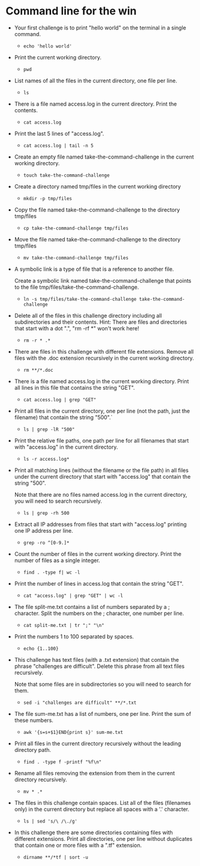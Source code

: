 # Command line for the win

- Your first challenge is to print "hello world" on the terminal in a single command.

  - `echo 'hello world'`

* Print the current working directory.

  - `pwd`

* List names of all the files in the current directory, one file per line.

  - `ls`

* There is a file named access.log in the current directory. Print the contents.

  - `cat access.log`

* Print the last 5 lines of "access.log".

  - `cat access.log | tail -n 5`

* Create an empty file named take-the-command-challenge in the current working directory.

  - `touch take-the-command-challenge`

* Create a directory named tmp/files in the current working directory

  - `mkdir -p tmp/files`

* Copy the file named take-the-command-challenge to the directory tmp/files

  - `cp take-the-command-challenge tmp/files`

* Move the file named take-the-command-challenge to the directory tmp/files

  - `mv take-the-command-challenge tmp/files`

* A symbolic link is a type of file that is a reference to another file.

  Create a symbolic link named take-the-command-challenge that points to the file tmp/files/take-the-command-challenge.

  - `ln -s tmp/files/take-the-command-challenge take-the-command-challenge`

* Delete all of the files in this challenge directory including all subdirectories and their contents.
  Hint: There are files and directories that start with a dot ".", "rm -rf \*" won't work here!

  - `rm -r * .*`

* There are files in this challenge with different file extensions. Remove all files with the .doc extension recursively in the current working directory.

  - `rm **/*.doc`

* There is a file named access.log in the current working directory. Print all lines in this file that contains the string "GET".

  * `cat access.log | grep "GET"`

* Print all files in the current directory, one per line (not the path, just the filename) that contain the string "500".`

  - `ls | grep -lR "500"`

- Print the relative file paths, one path per line for all filenames that start with "access.log" in the current directory.

  - `ls -r access.log*`

- Print all matching lines (without the filename or the file path) in all files under the current directory that start with "access.log" that contain the string "500".

  Note that there are no files named access.log in the current directory, you will need to search recursively.

  - `ls | grep -rh 500`

- Extract all IP addresses from files that start with "access.log" printing one IP address per line.

  - `grep -ro ^[0-9.]*`

- Count the number of files in the current working directory. Print the number of files as a single integer.

  - `find . -type f| wc -l `

- Print the number of lines in access.log that contain the string "GET".

  - `cat "access.log" | grep "GET" | wc -l`

- The file split-me.txt contains a list of numbers separated by a ; character. Split the numbers on the ; character, one number per line.

  - `cat split-me.txt | tr ";" "\n"`

- Print the numbers 1 to 100 separated by spaces.

  - `echo {1..100}`

- This challenge has text files (with a .txt extension) that contain the phrase "challenges are difficult". Delete this phrase from all text files recursively.

  Note that some files are in subdirectories so you will need to search for them.

  - `sed -i "challenges are difficult" **/*.txt`

- The file sum-me.txt has a list of numbers, one per line. Print the sum of these numbers.

  - `awk '{s=s+$1}END{print s}' sum-me.txt`

- Print all files in the current directory recursively without the leading directory path.

  - `find . -type f -printf "%f\n"`

- Rename all files removing the extension from them in the current directory recursively.

  - `mv * .*`

- The files in this challenge contain spaces. List all of the files (filenames only) in the current directory but replace all spaces with a '.' character.

  - `ls | sed 's/\ /\./g' `

- In this challenge there are some directories containing files with different extensions. Print all directories, one per line without duplicates that contain one or more files with a ".tf" extension.

  - `dirname **/*tf | sort -u`
